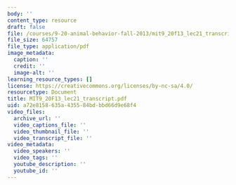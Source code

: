 ```yaml
---
body: ''
content_type: resource
draft: false
file: /courses/9-20-animal-behavior-fall-2013/mit9_20f13_lec21_transcript.pdf
file_size: 64757
file_type: application/pdf
image_metadata:
  caption: ''
  credit: ''
  image-alt: ''
learning_resource_types: []
license: https://creativecommons.org/licenses/by-nc-sa/4.0/
resourcetype: Document
title: MIT9_20F13_lec21_transcript.pdf
uid: a72e8158-635a-4355-84bd-bbd66d9e68f4
video_files:
  archive_url: ''
  video_captions_file: ''
  video_thumbnail_file: ''
  video_transcript_file: ''
video_metadata:
  video_speakers: ''
  video_tags: ''
  youtube_description: ''
  youtube_id: ''
---
```

